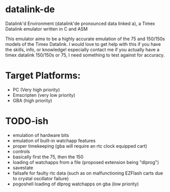 # datalink-de
Datalink'd Environment (datalink'de pronounced data linked a), a Timex Datalink emulator written in C and ASM

This emulator aims to be a highly accurate emulation of the 75 and 150/150s models of the Timex Datalink. I would love to get help with this if you have the skills, info, or knowledge! especially contact me if you actually have a timex datalink 150/150s or 75, I need something to test against for accuracy.

# Target Platforms:
- PC (Very high priority)
- Emscripten (very low priority)
- GBA (high priority)

# TODO-ish
- emulation of hardware bits
- emulation of built-in watchapp features
- proper timekeeping (gba will require an rtc clock equipped cart)
- controls
- basically first the 75, then the 150
- loading of watchapps from a file (proposed extension being "dlprog")
- savestate
- failsafe for faulty rtc data (such as on malfunctioning EZFlash carts due to crystal oscillator failure)
- pogoshell loading of dlprog watchapps on gba (low priority)
